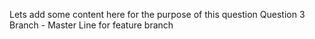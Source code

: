 Lets add some content here for the purpose of this question
Question 3
Branch - Master
Line for feature branch